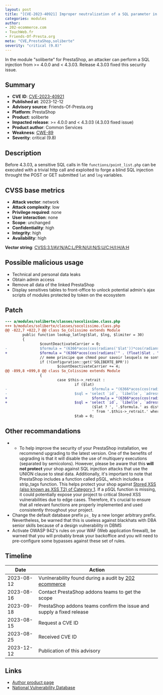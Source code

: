 ```yaml
---
layout: post
title: "[CVE-2023-40921] Improper neutralization of a SQL parameter in deprecated soliberte module from Common Services for PrestaShop"
categories: modules
author:
- 202-ecommerce.com
- TouchWeb.fr
- Friends-Of-Presta.org
meta: "CVE,PrestaShop,soliberte"
severity: "critical (9.8)"
---
```



In the module "soliberte" for PrestaShop, an attacker can perform a SQL injection from >= 4.0.0 and < 4.3.03. Release 4.3.03 fixed this security issue.

## Summary

* **CVE ID**: [CVE-2023-40921](https://cve.mitre.org/cgi-bin/cvename.cgi?name=CVE-2023-40921)
* **Published at**: 2023-12-12
* **Advisory source**: Friends-Of-Presta.org
* **Platform**: PrestaShop
* **Product**: soliberte
* **Impacted release**: >= 4.0.0 and < 4.3.03 (4.3.03 fixed issue)
* **Product author**: Common Services
* **Weakness**: [CWE-89](https://cwe.mitre.org/data/definitions/89.html)
* **Severity**: critical (9.8)

## Description

Before 4.3.03, a sensitive SQL calls in file `functions/point_list.php` can be executed with a trivial http call and exploited to forge a blind SQL injection throught the POST or GET submitted `lat` and `lng` variables.


## CVSS base metrics

* **Attack vector**: network
* **Attack complexity**: low
* **Privilege required**: none
* **User interaction**: none
* **Scope**: unchanged
* **Confidentiality**: high
* **Integrity**: high
* **Availability**: high

**Vector string**: [CVSS:3.1/AV:N/AC:L/PR:N/UI:N/S:U/C:H/I:H/A:H](https://nvd.nist.gov/vuln-metrics/cvss/v3-calculator?vector=AV:N/AC:L/PR:N/UI:N/S:U/C:H/I:H/A:H)


## Possible malicious usage

* Technical and personal data leaks
* Obtain admin access
* Remove all data of the linked PrestaShop
* Display sensitives tables to front-office to unlock potential admin's ajax scripts of modules protected by token on the ecosystem


## Patch

```diff
--- a/modules/soliberte/classes/socolissimo.class.php
+++ b/modules/soliberte/classes/socolissimo.class.php
@@ -822,7 +822,7 @@ class So_Colissimo extends Module
        public function lookup_latlng($lat, $lng, $limiter = 30)
        {
                $countDeactivateCarrier = 0;
-               $formula = "(6366*acos(cos(radians('$lat'))*cos(radians(`lat`))*cos(radians(`lng`) -radians('$lng'))+sin(radians('$lat'))*sin(radians(`lat`))))";
+               $formula = "(6366*acos(cos(radians('" . (float)$lat . "'))*cos(radians(`lat`))*cos(radians(`lng`) -radians('" . (float)$lng . "'))+sin(radians('" . (float)$lat . "'))*sin(radians(`lat`)))>
                // meme principe que chmod pour savoir lesquels ne sont pas a inclure dans la recherche
                if (!Configuration::get('SOLIBERTE_BPR'))
                        $countDeactivateCarrier += 4;
@@ -899,8 +899,8 @@ class So_Colissimo extends Module
                {
                        case $this->_retrait :
                                if ($lat)
-                                       $formula = "(6366*acos(cos(radians('$lat'))*cos(radians(`lat`))*cos(radians(`lng`) -radians('$lng'))+sin(radians('$lat'))*sin(radians(`lat`))))";
-                               $sql = 'select `id`, `libelle`, `adresse1`, `adresse2`, `lieudit`, `indice`, `code_postal`, `commune`, `lat`, `lng`, `mobilite_reduite`, `type`, `poids` '.
+                                       $formula = "(6366*acos(cos(radians('" . (float)$lat . "'))*cos(radians(`lat`))*cos(radians(`lng`) -radians('" . (float)$lng . "'))+sin(radians('" . (float) $lat . >
+                               $sql = 'select `id`, `libelle`, `adresse1`, `adresse2`, `lieudit`, `indice`, `code_postal`, `commune`, `la t`, `lng`, `mobilite_reduite`, `type`, `poids` '.
                                        ($lat ? ', '.$formula.' as distance ' : '').
                                        ' from '.$this->_retrait.' where id = "'.(int)$pr_id.'"';
                                $tab = 0;
```


## Other recommandations

* * To help improve the security of your PrestaShop installation, we recommend upgrading to the latest version. One of the benefits of upgrading is that it will disable the use of multiquery executions (separated by semicolons). However, please be aware that this **will not protect** your shop against SQL injection attacks that use the UNION clause to steal data. Additionally, it's important to note that PrestaShop includes a function called pSQL, which includes a strip_tags function. This helps protect your shop against [Stored XSS (also known as XSS T2) of Category 1](https://security.friendsofpresta.org/modules/2023/02/07/stored-xss.html). If a pSQL function is missing, it could potentially expose your project to critical Stored XSS vulnerabilities due to edge cases. Therefore, it's crucial to ensure that all relevant functions are properly implemented and used consistently throughout your project.
* Change the default database prefix `ps_` by a new longer arbitrary prefix. Nevertheless, be warned that this is useless against blackhats with DBA senior skills because of a design vulnerability in DBMS
* Activate OWASP 942's rules on your WAF (Web application firewall), be warned that you will probably break your backoffice and you will need to pre-configure some bypasses against these set of rules.



## Timeline

| Date | Action |
|--|--|
| 2023-08-12 | Vunlnerability found during a audit by [202 ecommerce](https://www.202-ecommerce.com/) |
| 2023-08-16 | Contact PrestaShop addons teams to get the scope |
| 2023-09-18 | PrestaShop addons teams confirm the issue and supply a fixed release |
| 2023-08-15 | Request a CVE ID |
| 2023-08-25 | Received CVE ID |
| 2023-12-12 | Publication of this advisory |


## Links

* [Author product page](https://common-services.com/fr/modules/)
* [National Vulnerability Database](https://nvd.nist.gov/vuln/detail/CVE-2023-40921)

